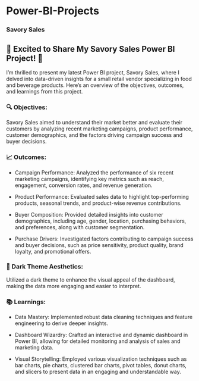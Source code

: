 # Power-BI-Projects

### Savory Sales

## 🌟 Excited to Share My Savory Sales Power BI Project! 🌟



I’m thrilled to present my latest Power BI project, Savory Sales, where I delved into data-driven insights for a small retail vendor specializing in food and beverage products. Here’s an overview of the objectives, outcomes, and learnings from this project.

### 🔍 Objectives:

 Savory Sales aimed to understand their market better and evaluate their customers by analyzing recent marketing campaigns, product performance, customer demographics, and the factors driving campaign success and buyer decisions.
           
### 📈 Outcomes:

- Campaign Performance: Analyzed the performance of six recent marketing campaigns, identifying key metrics such as reach, engagement, conversion rates, and revenue generation.

- Product Performance: Evaluated sales data to highlight top-performing products, seasonal trends, and product-wise revenue contributions.

- Buyer Composition: Provided detailed insights into customer demographics, including age, gender, location, purchasing behaviors, and preferences, along with customer segmentation.

- Purchase Drivers: Investigated factors contributing to campaign success and buyer decisions, such as price sensitivity, product quality, brand loyalty, and promotional offers.
  
 ### 🎨 Dark Theme Aesthetics:
 Utilized a dark theme to enhance the visual appeal of the dashboard, making the data more engaging and easier to interpret. 
  

 ### 📚 Learnings:
 - Data Mastery: Implemented robust data cleaning techniques and feature engineering to derive deeper insights.

- Dashboard Wizardry: Crafted an interactive and dynamic dashboard in Power BI, allowing for detailed monitoring and analysis of sales and marketing data.

- Visual Storytelling: Employed various visualization techniques such as bar charts, pie charts, clustered bar charts, pivot tables, donut charts, and slicers to present data in an engaging and understandable way.
